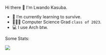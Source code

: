 Hi there 👋 I'm Lwando Kasuba.
- 🌱 I’m currently learning to survive.
- 👨🏾‍💻 Computer Science Grad `class of 2023`.
- 💻 I use Arch btw.

Some Stats:

![](https://github-readme-streak-stats.herokuapp.com/?user=lwandokasuba&theme=radical&hide_border=false)

<!-- <a href="https://app.daily.dev/lwandokasuba"><img src="https://api.daily.dev/devcards/v2/PHKEJV2OFDlCnFkAjPsPD.png?r=90e&type=wide" width="652" alt="Lwando Kasuba's Dev Card"/></a> -->

<!-- [![roadmap.sh](https://roadmap.sh/card/wide/66c96f4092ec1a8a730c717a?variant=dark)](https://roadmap.sh) -->

<!--
![](https://wakatime.com/share/@90b76d0a-3f7a-436c-aded-f682e79672a5/39196048-5185-408e-b668-a392940fffee.svg)
-->
